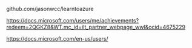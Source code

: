 github.com/jasonwcc/learntoazure


 https://docs.microsoft.com/users/me/achievements?redeem=2QGKZ8&WT.mc_id=ilt_partner_webpage_wwl&ocid=4675229

https://docs.microsoft.com/en-us/users/
